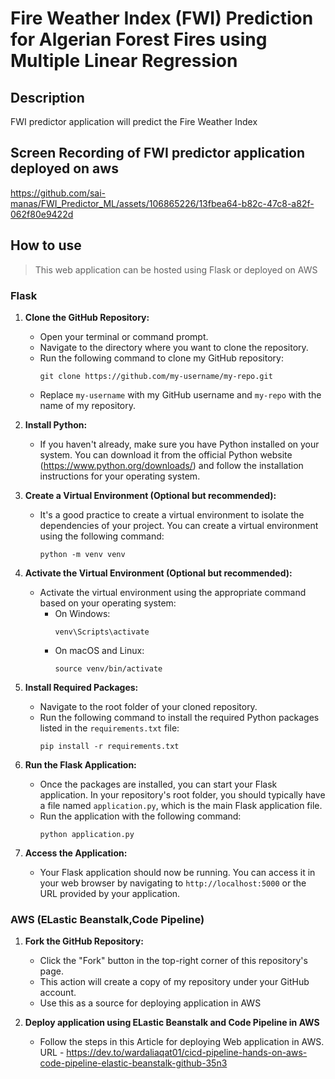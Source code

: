 # Fire Weather Index (FWI) Prediction for Algerian Forest Fires using Multiple Linear Regression

## Description
FWI predictor application will predict the Fire Weather Index 


## Screen Recording of FWI predictor application deployed on aws
https://github.com/sai-manas/FWI_Predictor_ML/assets/106865226/13fbea64-b82c-47c8-a82f-062f80e9422d

## How to use
> This web application can be hosted using Flask or deployed on AWS
### Flask
1. **Clone the GitHub Repository:**
   - Open your terminal or command prompt.
   - Navigate to the directory where you want to clone the repository.
   - Run the following command to clone my GitHub repository:
     ```
     git clone https://github.com/my-username/my-repo.git
     ```
   - Replace `my-username` with my GitHub username and `my-repo` with the name of my repository.

2. **Install Python:**
   - If you haven't already, make sure you have Python installed on your system. You can download it from the official Python website (https://www.python.org/downloads/) and follow the installation instructions for your operating system.

3. **Create a Virtual Environment (Optional but recommended):**
   - It's a good practice to create a virtual environment to isolate the dependencies of your project. You can create a virtual environment using the following command:
     ```
     python -m venv venv
     ```

4. **Activate the Virtual Environment (Optional but recommended):**
   - Activate the virtual environment using the appropriate command based on your operating system:
     - On Windows:
       ```
       venv\Scripts\activate
       ```
     - On macOS and Linux:
       ```
       source venv/bin/activate
       ```

5. **Install Required Packages:**
   - Navigate to the root folder of your cloned repository.
   - Run the following command to install the required Python packages listed in the `requirements.txt` file:
     ```
     pip install -r requirements.txt
     ```

6. **Run the Flask Application:**
   - Once the packages are installed, you can start your Flask application. In your repository's root folder, you should typically have a file named `application.py`, which is the main Flask application file.
   - Run the application with the following command:
     ```
     python application.py
     ```

7. **Access the Application:**
   - Your Flask application should now be running. You can access it in your web browser by navigating to `http://localhost:5000` or the URL provided by your application.

### AWS (ELastic Beanstalk,Code Pipeline)
1. **Fork the GitHub Repository:**
   - Click the "Fork" button in the top-right corner of this repository's page.
   - This action will create a copy of my repository under your GitHub account.
   - Use this as a source for deploying application in AWS

2. **Deploy application using ELastic Beanstalk and Code Pipeline in AWS**
   - Follow the steps in this Article for deploying Web application in AWS. URL - https://dev.to/wardaliaqat01/cicd-pipeline-hands-on-aws-code-pipeline-elastic-beanstalk-github-35n3
